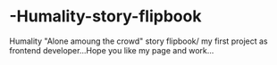 # -Humality-story-flipbook
Humality "Alone amoung the crowd" story flipbook/ my first project as frontend developer...Hope you like my page and work...

